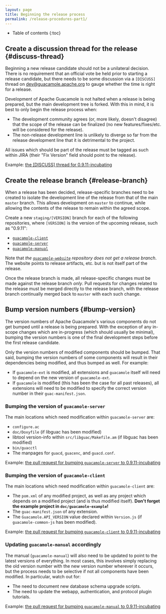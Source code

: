 ```yaml
---
layout: page 
title: Beginning the release process
permalink: /release-procedures-part1/
---
```


* Table of contents
{:toc}

Create a discussion thread for the release {#discuss-thread}
------------------------------------------------------------

Beginning a new release candidate should not be a unilateral decision. There is
no requirement that an official vote be held prior to starting a release
candidate, but there needs to be some discussion via a `[DISCUSS]` thread on
<dev@guacamole.apache.org> to gauge whether the time is right for a release.

Development of Apache Guacamole is not halted when a release is being prepared,
but the main development tree is forked. With this in mind, it is best to only
begin the release process when:

 * The development community agrees (or, more likely, doesn't disagree) that
   the scope of the release can be finalized (no new features/fixes/etc. will
   be considered for the release).
 * The non-release development line is unlikely to diverge so far from the
   release development line that it is detrimental to the project.

All issues which should be part of the release must be tagged as such within
JIRA (their "Fix Version" field should point to the release).

Example: [the [DISCUSS] thread for 0.9.11-incubating](http://mail-archives.apache.org/mod_mbox/incubator-guacamole-dev/201701.mbox/%3CCALKeL-OO7MMpvtZkFXbkrkRKVokKHgdANTpMVceaH41MnUu7Eg%40mail.gmail.com%3E)

Create the release branch {#release-branch}
-------------------------------------------

When a release has been decided, release-specific branches need to be created
to isolate the development line of the release from that of the main `master`
branch. This allows development on `master` to continue, while allowing the
contents of the release to remain within the agreed scope.

Create a new `staging/[VERSION]` branch for each of the following repositories,
where `[VERSION]` is the version of the upcoming release, such as
"0.9.11":

 * [`guacamole-client`](https://github.com/apache/guacamole-client)
 * [`guacamole-server`](https://github.com/apache/guacamole-server)
 * [`guacamole-manual`](https://github.com/apache/guacamole-manual)

Note that *the
[`guacamole-website`](https://github.com/apache/guacamole-website)
repository does not get a release branch*. The website points to release
artifacts, etc. but is not itself part of the release.

Once the release branch is made, all release-specific changes must be made
against the release branch *only*. Pull requests for changes related to the
release must be merged directly to the release branch, with the release branch
continually merged back to `master` with each such change.


Bump version numbers {#bump-version}
------------------------------------

The version numbers of Apache Guacamole's various components do not get bumped
until a release is being prepared. With the exception of any in-scope changes
which are in-progress (which should usually be minimal), bumping the version
numbers is one of the final development steps before the first release
candidate.

Only the version numbers of modified components should be bumped. That said,
bumping the version numbers of some components will result in their
dependencies being modified, and thus bumped as well. For example:

 * If `guacamole-ext` is modified, all extensions and `guacamole` itself will
   need to depend on the new version of `guacamole-ext`.
 * If `guacamole` is modified (this has been the case for all past releases),
   all extensions will need to be modified to specify the correct version
   number in their `guac-manifest.json`.

### Bumping the version of `guacamole-server`

The main locations which need modification within `guacamole-server`
are:

 * `configure.ac`
 * `doc/Doxyfile` (if libguac has been modified)
 * libtool version-info within `src/libguac/Makefile.am` (if libguac has been 
   modified)
 * `bin/guacctl`
 * The manpages for `guacd`, `guacenc`, and `guacd.conf`.

Example: [the pull request for bumping `guacamole-server` to 0.9.11-incubating](https://github.com/apache/guacamole-server/pull/34)

### Bumping the version of `guacamole-client`

The main locations which need modification within `guacamole-client`
are:

 * The `pom.xml` of any modified project, as well as any project which depends
   on a modified project (and is thus modified itself). **Don't forget the
   example project in `doc/guacamole-example`!**
 * The `guac-manifest.json` of any extension.
 * The `Guacamole.API_VERSION` value declared within `Version.js` (if
   `guacamole-common-js` has been modified).

Example: [the pull request for bumping `guacamole-client` to 0.9.11-incubating](https://github.com/apache/guacamole-client/pull/103)

### Updating `guacamole-manual` accordingly

The manual (`guacamole-manual`) will also need to be updated to point
to the latest versions of everything. In most cases, this involves simply
replacing the old version number with the new version number wherever it
occurs, but the process needs to be selective if not all components have been
modified. In particular, watch out for:

 * The need to document new database schema upgrade scripts.
 * The need to update the webapp, authentication, and protocol plugin
   tutorials.

Example: [the pull request for bumping `guacamole-manual` to 0.9.11-incubating](https://github.com/apache/guacamole-manual/pull/23)

